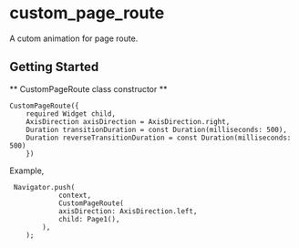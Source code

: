 # custom_page_route

A cutom animation for page route.

## Getting Started

** CustomPageRoute class constructor  **

```
CustomPageRoute({
    required Widget child,
    AxisDirection axisDirection = AxisDirection.right,
    Duration transitionDuration = const Duration(milliseconds: 500), 
    Duration reverseTransitionDuration = const Duration(milliseconds: 500)
    })
```

Example,

```
 Navigator.push(
            context,
            CustomPageRoute(
            axisDirection: AxisDirection.left,
            child: Page1(),
        ),
    );

```






